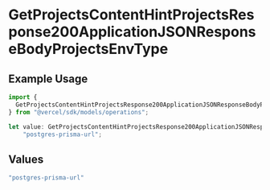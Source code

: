 # GetProjectsContentHintProjectsResponse200ApplicationJSONResponseBodyProjectsEnvType

## Example Usage

```typescript
import {
  GetProjectsContentHintProjectsResponse200ApplicationJSONResponseBodyProjectsEnvType,
} from "@vercel/sdk/models/operations";

let value: GetProjectsContentHintProjectsResponse200ApplicationJSONResponseBodyProjectsEnvType =
    "postgres-prisma-url";
```

## Values

```typescript
"postgres-prisma-url"
```